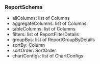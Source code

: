 ### ReportSchema
- allColumns: list of Columns
- aggregateColumns: list of Columns
- tableColumns: list of Columns
- filters: list of ReportFilterDetails
- groupBys: list of ReportGroupByDetails
- sortBy: Column
- sortOrder: SortOrder
- chartConfigs: list of ChartConfigs
